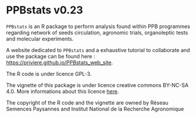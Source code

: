 # PPBstats v0.23

`PPBstats` is an R package to perform analysis found within PPB programmes regarding network of seeds circulation, agronomic trials, organoleptic tests and molecular experiments.

A website dedicated to `PPBstats` and a exhaustive tutorial to collaborate and use the package can be found here : https://priviere.github.io/PPBstats_web_site.

The R code is under licence GPL-3.

The vignette of this package is under licence creative commons BY-NC-SA 4.0. 
More informations about this licence [here](http://creativecommons.org/licenses/by-nc-sa/4.0/).

The copyright of the R code and the vignette are owned by Réseau Semences Paysannes and Institut National de la Recherche Agronomique


